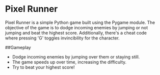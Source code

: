 # Pixel Runner

Pixel Runner is a simple Python game built using the Pygame module. The objective of the game is to dodge incoming enemies by jumping or not jumping and beat the highest score. Additionally, there's a cheat code where pressing 'G' toggles invincibility for the character.

##Gameplay

- Dodge incoming enemies by jumping over them or staying still.
- The game speeds up over time, increasing the difficulty.
- Try to beat your highest score!

